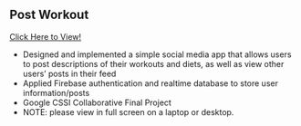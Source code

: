 ## Post Workout
[Click Here to View!](https://postworkout-e0d25.web.app/)
- Designed and implemented a simple social media app that allows users to post descriptions of their workouts and diets, as well as view other users’ posts in their feed
- Applied Firebase authentication and realtime database to store user information/posts
- Google CSSI Collaborative Final Project
- NOTE: please view in full screen on a laptop or desktop.
